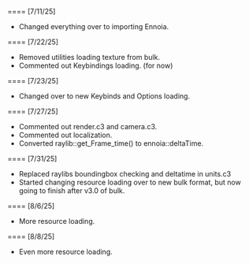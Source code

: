 
==== [7/11/25]
- Changed everything over to importing Ennoia.

==== [7/22/25]
- Removed utilities loading texture from bulk.
- Commented out Keybindings loading. (for now)

==== [7/23/25]
- Changed over to new Keybinds and Options loading.

==== [7/27/25]
- Commented out render.c3 and camera.c3.
- Commented out localization.
- Converted raylib::get_Frame_time() to ennoia::deltaTime.

==== [7/31/25]
- Replaced raylibs boundingbox checking and deltatime in units.c3
- Started changing resource loading over to new bulk format, but now going to finish after v3.0 of bulk.

==== [8/6/25]
- More resource loading.

==== [8/8/25]
- Even more resource loading.

